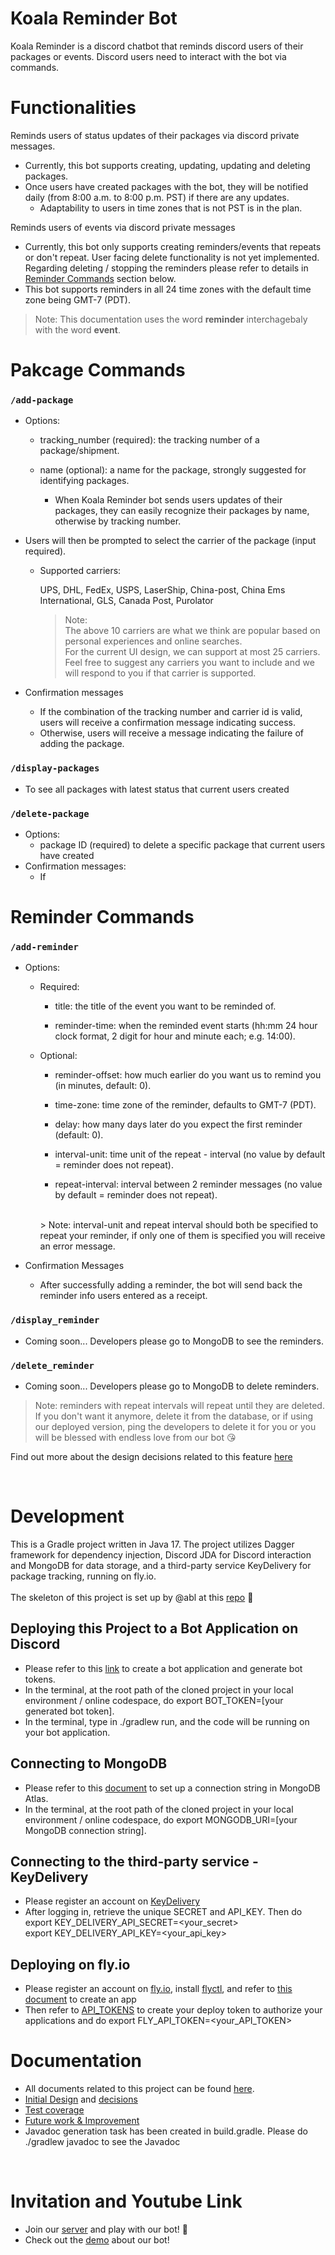 # __Koala Reminder Bot__
Koala Reminder is a discord chatbot that reminds discord users of their packages or events. Discord users need to interact with the bot via commands.

# Functionalities
Reminds users of status updates of their packages via discord private messages.
- Currently, this bot supports creating, updating, updating and deleting packages.
- Once users have created packages with the bot, they will be notified daily (from 8:00 a.m. to 8:00 p.m. PST) if there are any updates.
    - Adaptability to users in time zones that is not PST is in the plan.



Reminds users of events via discord private messages
- Currently, this bot only supports creating reminders/events that repeats or don't repeat. User facing delete functionality is not yet implemented. Regarding deleting / stopping the reminders please refer to details in [Reminder Commands](#reminder-commands) section below.
- This bot supports reminders in all 24 time zones with the default time zone being GMT-7 (PDT).
> Note: This documentation uses the word **reminder** interchagebaly with the word **event**.


# Pakcage Commands
### `/add-package`
- Options:

    - tracking_number (required): the tracking number of a package/shipment.

    - name (optional): a name for the package, strongly suggested for identifying packages.
      - When Koala Reminder bot sends users updates of their packages, they can easily recognize their packages by name, otherwise by tracking number.

- Users will then be prompted to select the carrier of the package (input required).
    - Supported carriers:

        UPS, DHL, FedEx, USPS, LaserShip, China-post, China Ems International, GLS, Canada Post, Purolator

        > Note:<br>
        The above 10 carriers are what we think are popular based on personal experiences and online searches.<br>
        For the current UI design, we can support at most 25 carriers. <br>
        Feel free to suggest any carriers you want to include and we will respond to you if that carrier is supported.

- Confirmation messages
    - If the combination of the tracking number and carrier id is valid, users will receive a confirmation message indicating success.
    - Otherwise, users will receive a message indicating the failure of adding the package.

### `/display-packages`
- To see all packages with latest status that current users created

### `/delete-package`
- Options:
    - package ID (required) to delete a specific package that current users have created
- Confirmation messages:
    - If


# Reminder Commands
### `/add-reminder`
- Options:

    - Required:
        - title: the title of the event you want to be reminded of.

        - reminder-time: when the reminded event starts (hh:mm 24 hour clock format, 2 digit for hour and minute each; e.g. 14:00).

    - Optional:
        - reminder-offset: how much earlier do you want us to remind you (in minutes, default: 0).

        - time-zone: time zone of the reminder, defaults to GMT-7 (PDT).

        - delay: how many days later do you expect the first reminder (default: 0).

        - interval-unit: time unit of the repeat - interval (no value by default = reminder does not repeat).

        - repeat-interval: interval between 2 reminder messages (no value by default = reminder does not repeat).
        <br>
        > Note:
        interval-unit and repeat interval should both be specified to repeat your reminder, if only one of them is specified you
        will receive an error message.

- Confirmation Messages
    - After successfully adding a reminder, the bot will send back the reminder info users entered as a receipt.

### `/display_reminder`
- Coming soon... Developers please go to MongoDB to see the reminders.

### `/delete_reminder`
- Coming soon... Developers please go to MongoDB to delete reminders.
> Note: reminders with repeat intervals will repeat until they are deleted.<br>If you don't want it anymore, delete it from the database, or if using our deployed version, ping the developers to delete it for you or you will be blessed with endless love from our bot 😘

Find out more about the design decisions related to this feature [here](https://docs.google.com/document/d/1Chwb-RiiAHWGnp7b_wHYfwkcA4QZn1ouDYVdsjwNhBg/edit?usp=sharing)

<br>


# Development
This is a Gradle project written in Java 17. The project utilizes Dagger framework for dependency injection, Discord JDA for Discord interaction and MongoDB for data storage, and a third-party service KeyDelivery for package tracking, running on fly.io. <br><br>
The skeleton of this project is set up by @abl at this [repo](https://github.com/abl/bot) 👏
## Deploying this Project to a Bot Application on Discord
- Please refer to this [link](https://www.xda-developers.com/how-to-create-discord-bot/) to create a bot application and generate bot tokens.
- In the terminal, at the root path of the cloned project in your local environment / online codespace, do export BOT_TOKEN=[your generated bot token].
- In the terminal, type in ./gradlew run, and the code will be running on your bot application.

## Connecting to MongoDB
- Please refer to this [document](https://docs.google.com/document/d/1VnlAC4TKOfoEuJhqoeGt6jn3dgVf3ulPvvVPQkEQnFE/) to set up a connection string in MongoDB Atlas.
- In the terminal, at the root path of the cloned project in your local environment / online codespace, do export MONGODB_URI=[your MongoDB connection string].

## Connecting to the third-party service - KeyDelivery
- Please register an account on [KeyDelivery](https://www.kd100.com/docs/keydelivery-api)
- After logging in, retrieve the unique SECRET and API_KEY. Then do export KEY_DELIVERY_API_SECRET=<your_secret> <br>
export KEY_DELIVERY_API_KEY=<your_api_key>

 ## Deploying on fly.io
 - Please register an account on [fly.io](https://fly.io/), install [flyctl](https://fly.io/docs/hands-on/install-flyctl/), and refer to [this document](https://fly.io/docs/flyctl/apps/) to create an app
 - Then refer to [API_TOKENS](https://fly.io/docs/app-guides/continuous-deployment-with-github-actions/#api-tokens-and-deployment) to create your deploy token to authorize your applications and do export FLY_API_TOKEN=<your_API_TOKEN>

# Documentation
- All documents related to this project can be found [here](https://drive.google.com/drive/folders/1KwwUDZ7SErRCVsoH6g6h0l3_oXPF8htD).
- [Initial Design](https://docs.google.com/document/d/1ZgdpBscUf6FoKca9pQKqD_rYdXiLibfzId_-MMShRhw/edit?usp=sharing) and [decisions](https://drive.google.com/drive/folders/1rSHJKEkgYdzEcGHBGkIuOK1fCH0dQ5Cl?usp=share_link)
- [Test coverage](https://docs.google.com/document/d/1SSd0cFggNsWBtrIKm-X0d1yxvv9Z705I0Zmhrh6CJxI/edit?usp=sharing)
- [Future work & Improvement](https://docs.google.com/document/d/1gbyAg_fo3wLi9vyA04fN0BnJyelq-1aVXwh5wa0CTIY/edit?usp=sharing)
- Javadoc generation task has been created in build.gradle. Please do ./gradlew javadoc to see the Javadoc

<br>

# Invitation and Youtube Link
- Join our [server](https://discord.com/api/oauth2/authorize?client_id=1079155253699686490&permissions=0&scope=bot) and play with our bot! 🥳
- Check out the [demo](https://www.youtube.com/watch?v=0iAOVqx_JKg) about our bot!
